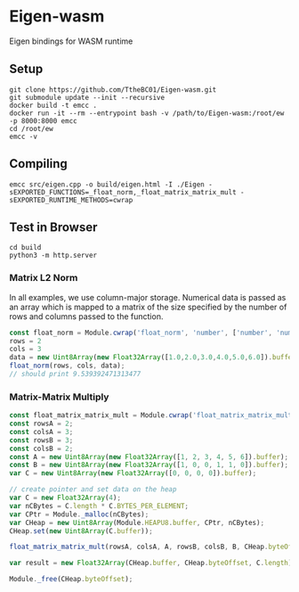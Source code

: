 # Eigen-wasm
Eigen bindings for WASM runtime

## Setup

```shell
git clone https://github.com/TtheBC01/Eigen-wasm.git
git submodule update --init --recursive
docker build -t emcc .
docker run -it --rm --entrypoint bash -v /path/to/Eigen-wasm:/root/ew -p 8000:8000 emcc
cd /root/ew
emcc -v
```

## Compiling

```shell
emcc src/eigen.cpp -o build/eigen.html -I ./Eigen -sEXPORTED_FUNCTIONS=_float_norm,_float_matrix_matrix_mult -sEXPORTED_RUNTIME_METHODS=cwrap
```

## Test in Browser

```shell
cd build
python3 -m http.server
```
### Matrix L2 Norm

In all examples, we use column-major storage. Numerical data is passed as an array which is mapped to 
a matrix of the size specified by the number of rows and columns passed to the function. 

```javascript
const float_norm = Module.cwrap('float_norm', 'number', ['number', 'number', 'array']);
rows = 2
cols = 3
data = new Uint8Array(new Float32Array([1.0,2.0,3.0,4.0,5.0,6.0]).buffer);
float_norm(rows, cols, data);
// should print 9.539392471313477
```

### Matrix-Matrix Multiply

```javascript
const float_matrix_matrix_mult = Module.cwrap('float_matrix_matrix_mult', 'null', ['number', 'number', 'array', 'number', 'number', 'array'])
const rowsA = 2;
const colsA = 3;
const rowsB = 3;
const colsB = 2;
const A = new Uint8Array(new Float32Array([1, 2, 3, 4, 5, 6]).buffer);
const B = new Uint8Array(new Float32Array([1, 0, 0, 1, 1, 0]).buffer);
var C = new Uint8Array(new Float32Array([0, 0, 0, 0]).buffer);

// create pointer and set data on the heap
var C = new Float32Array(4);
var nCBytes = C.length * C.BYTES_PER_ELEMENT;
var CPtr = Module._malloc(nCBytes);
var CHeap = new Uint8Array(Module.HEAPU8.buffer, CPtr, nCBytes);
CHeap.set(new Uint8Array(C.buffer));

float_matrix_matrix_mult(rowsA, colsA, A, rowsB, colsB, B, CHeap.byteOffset);

var result = new Float32Array(CHeap.buffer, CHeap.byteOffset, C.length);

Module._free(CHeap.byteOffset);
```